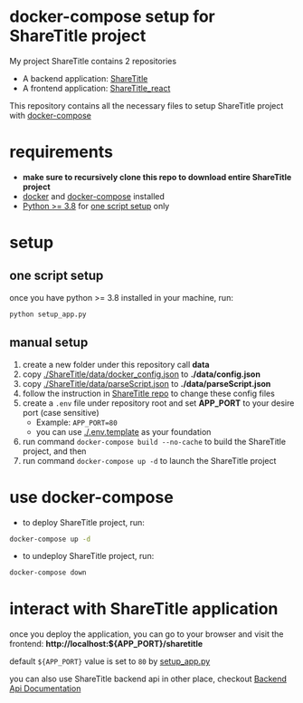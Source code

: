 
# docker-compose setup for ShareTitle project

My project ShareTitle contains 2 repositories

* A backend application: [ShareTitle](https://github.com/Gavin1937/ShareTitle)
* A frontend application: [ShareTitle_react](https://github.com/Gavin1937/ShareTitle_react)

This repository contains all the necessary files to setup ShareTitle project with [docker-compose](https://docs.docker.com/compose/)

# requirements

* **make sure to recursively clone this repo to download entire ShareTitle project**
* [docker](https://docs.docker.com/) and [docker-compose](https://docs.docker.com/compose/install/) installed
* [Python >= 3.8](https://www.python.org/) for [one script setup](#one-script-setup) only

# setup

## one script setup

once you have python >= 3.8 installed in your machine, run:

```sh
python setup_app.py
```

## manual setup

1. create a new folder under this repository call **data**
2. copy [./ShareTitle/data/docker_config.json](https://github.com/Gavin1937/ShareTitle/blob/main/data/docker_config.json) to **./data/config.json**
3. copy [./ShareTitle/data/parseScript.json](https://github.com/Gavin1937/ShareTitle/blob/main/data/parseScript.json) to **./data/parseScript.json**
4. follow the instruction in [ShareTitle repo](https://github.com/Gavin1937/ShareTitle#configuration) to change these config files
5. create a `.env` file under repository root and set **APP_PORT** to your desire port (case sensitive)
   * Example: `APP_PORT=80`
   * you can use [./.env.template](./.env.template) as your foundation
6. run command `docker-compose build --no-cache` to build the ShareTitle project, and then
7. run command `docker-compose up -d` to launch the ShareTitle project

# use docker-compose

* to deploy ShareTitle project, run:

```sh
docker-compose up -d
```

* to undeploy ShareTitle project, run:

```sh
docker-compose down
```

# interact with ShareTitle application

once you deploy the application, you can go to your browser and visit the frontend: **http://localhost:${APP_PORT}/sharetitle**

default `${APP_PORT}` value is set to `80` by [setup_app.py](./setup_app.py)

you can also use ShareTitle backend api in other place, checkout [Backend Api Documentation](https://github.com/Gavin1937/ShareTitle/blob/main/doc/ApiDocumentation.md)

